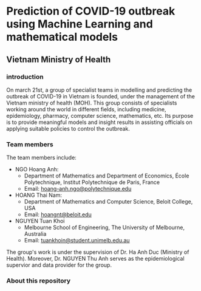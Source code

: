 # Prediction of COVID-19 outbreak using Machine Learning and mathematical models

## Vietnam Ministry of Health

### introduction

On march 21st, a group of specialist teams in modelling and predicting the outbreak of COVID-19 in Vietnam is founded, under the management of the Vietnam ministry of health (MOH). This group consists of specialists working around the world in different fields, including medicine, epidemiology, pharmacy, computer science, mathematics, etc. Its purpose is to provide meaningful models and insight results in assisting officials on applying suitable policies to control the outbreak.

### Team members

The team members include:

- NGO Hoang Anh:
    - Department of Mathematics and Department of Economics, École Polytechnique, Institut Polytechnique de Paris, France
    - Email: hoang-anh.ngo@polytechnique.edu
- HOANG Thai Nam:
    - Department of Mathematics and Computer Science, Beloit College, USA
    - Email: hoangnt@beloit.edu
- NGUYEN Tuan Khoi
    - Melbourne School of Engineering, The University of Melbourne, Australia
    - Email: tuankhoin@student.unimelb.edu.au

The group's work is under the supervision of Dr. Ha Anh Duc (Ministry of Health). Moreover, Dr. NGUYEN Thu Anh serves as the epidemiological supervior and data provider for the group. 

### About this repository

